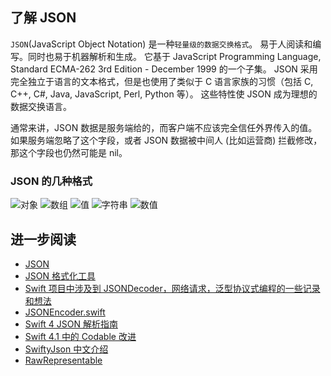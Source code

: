 ## 了解 JSON

`JSON`(JavaScript Object Notation) 是一种`轻量级的数据交换格式`。 易于人阅读和编写。同时也易于机器解析和生成。 它基于 JavaScript Programming Language, Standard ECMA-262 3rd Edition - December 1999 的一个子集。 JSON 采用完全独立于语言的文本格式，但是也使用了类似于 C 语言家族的习惯（包括 C, C++, C#, Java, JavaScript, Perl, Python 等）。 这些特性使 JSON 成为理想的数据交换语言。

通常来讲，JSON 数据是服务端给的，而客户端不应该完全信任外界传入的值。如果服务端忽略了这个字段，或者 JSON 数据被中间人 (比如运营商) 拦截修改，那这个字段也仍然可能是 nil。

### **JSON 的几种格式**

![对象](http://www.json.org/object.gif)
![数组](http://www.json.org/array.gif)
![值](http://www.json.org/value.gif)
![字符串](http://www.json.org/string.gif)
![数值](http://www.json.org/number.gif)

## 进一步阅读

- [JSON](http://www.json.org/json-zh.html)
- [JSON 格式化工具](https://jsoneditoronline.org/)
- [Swift 项目中涉及到 JSONDecoder，网络请求，泛型协议式编程的一些记录和想法](https://ming1016.github.io/2018/04/02/record-and-think-about-swift-project-jsondecoder-networking-and-pop/)
- [JSONEncoder.swift](https://github.com/apple/swift/blob/master/stdlib/public/SDK/Foundation/JSONEncoder.swift)
- [Swift 4 JSON 解析指南](https://bignerdcoding.com/archives/37.html)
- [Swift 4.1 中的 Codable 改进](https://bignerdcoding.com/archives/61.html)
- [SwiftyJson 中文介绍](http://tangplin.github.io/swiftyjson/)
- [RawRepresentable](https://www.jianshu.com/p/ded6d91bc9f6)
